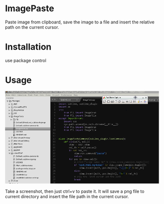 ImagePaste
==========

Paste image from clipboard, save the image to a file and insert the relative path on the current cursor.


# Installation

use package control


# Usage

![](./gif/imagepaste.gif)

Take a screenshot, then just ctrl+v to paste it. It will save a png file to current directory and insert the file path in the current cursor. 
